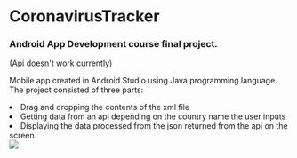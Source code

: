# CoronavirusTracker

<h3>Android App Development course final project.</h3>
(Api doesn't work currently)

Mobile app created in Android Studio using Java programming language. The project consisted of three parts: 
<li> Drag and dropping the contents of the xml file</li>
<li>Getting data from an api depending on the country name the user inputs</li>
<li>Displaying the data processed from the json returned from the api on the screen</li>



<img src="https://i.imgur.com/GQ5f6lO.png">
